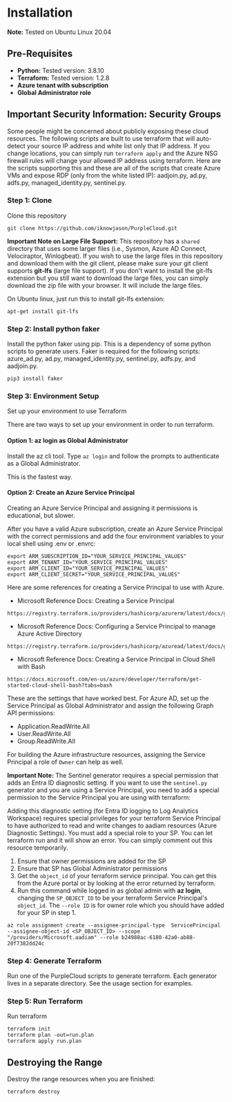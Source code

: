 # Installation
**Note:**  Tested on Ubuntu Linux 20.04 

## Pre-Requisites
 
* **Python:** Tested version:  3.8.10
* **Terraform:**  Tested version:  1.2.8 
* **Azure tenant with subscription**
* **Global Administrator role**

## Important Security Information:  Security Groups
Some people might be concerned about publicly exposing these cloud resources.  The following scripts are built to use terraform that will auto-detect your source IP address and white list only that IP address.  If you change locations, you can simply run ```terraform apply``` and the Azure NSG firewall rules will change your allowed IP address using terraform.  Here are the scripts supporting this and these are all of the scripts that create Azure VMs and expose RDP (only from the white listed IP):  aadjoin.py, ad.py, adfs.py, managed_identity.py, sentinel.py. 

### Step 1: Clone
Clone this repository

```
git clone https://github.com/iknowjason/PurpleCloud.git 
```

**Important Note on Large File Support:** This repository has a ```shared``` directory that uses some larger files (i.e., Sysmon, Azure AD Connect, Velociraptor, Winlogbeat).  If you wish to use the large files in this repository and download them with the git client, please make sure your git client supports **git-lfs** (large file support).  If you don't want to install the git-lfs extension but you still want to download the large files, you can simply download the zip file with your browser.  It will include the large files.   

On Ubuntu linux, just run this to install git-lfs extension:
```
apt-get install git-lfs
```

### Step 2: Install python faker 

Install the python faker using pip.  This is a dependency of some python scripts to generate users.  Faker is required for the following scripts:  azure_ad.py, ad.py, managed_identity.py, sentinel.py, adfs.py, and aadjoin.py.

```
pip3 install faker
```

### Step 3: Environment Setup

Set up your environment to use Terraform

There are two ways to set up your environment in order to run terraform.

#### Option 1:  az login as Global Administrator
Install the az cli tool.  Type ```az login``` and follow the prompts to authenticate as a Global Administrator.

This is the fastest way.

#### Option 2:  Create an Azure Service Principal

Creating an Azure Service Principal and assigning it permissions is educational, but slower.

After you have a valid Azure subscription, create an Azure Service Principal with the correct permissions and add the four environment variables to your local shell using .env or .envrc:

```
export ARM_SUBSCRIPTION_ID="YOUR_SERVICE_PRINCIPAL_VALUES"
export ARM_TENANT_ID="YOUR_SERVICE_PRINCIPAL_VALUES"
export ARM_CLIENT_ID="YOUR_SERVICE_PRINCIPAL_VALUES"
export ARM_CLIENT_SECRET="YOUR_SERVICE_PRINCIPAL_VALUES"
```

Here are some references for creating a Service Principal to use with Azure.

* Microsoft Reference Docs:  Creating a Service Principal

```
https://registry.terraform.io/providers/hashicorp/azurerm/latest/docs/guides/service_principal_client_secret
```

* Microsoft Reference Docs:  Configuring a Service Principal to manage Azure Active Directory

```
https://registry.terraform.io/providers/hashicorp/azuread/latest/docs/guides/service_principal_configuration
```

* Microsoft Reference Docs:  Creating a Service Principal in Cloud Shell with Bash

```
https://docs.microsoft.com/en-us/azure/developer/terraform/get-started-cloud-shell-bash?tabs=bash
```

These are the settings that have worked best.  For Azure AD, set up the Service Principal as Global Administrator and assign the following Graph API permissions:

- Application.ReadWrite.All
- User.ReadWrite.All
- Group.ReadWrite.All

For building the Azure infrastructure resources, assigning the Service Principal a role of ```Owner``` can help as well.

**Important Note:**  The Sentinel generator requires a special permission that adds an Entra ID diagnostic setting.  If you want to use the ```sentinel.py``` generator and you are using a Service Principal, you need to add a special permission to the Service Principal you are using with terraform:

Adding this diagnostic setting (for Entra ID logging to Log Analytics Workspace) requires special privileges for your terraform Service Principal to have authorized to read and write changes to aadiam resources (Azure Diagnostic Settings).  You must add a special role to your SP.  You can let terraform run and it will show an error.  You can simply comment out this resource temporarily.
1. Ensure that owner permissions are added for the SP
2. Ensure that SP has Global Administrator permissions
3. Get the ```object_id``` of your terraform service principal.  You can get this from the Azure portal or by looking at the error returned by terraform.
4. Run this command while logged in as global admin with **az login**, changing the ```SP_OBJECT_ID``` to be your terraform Service Principal's ```object_id```.  The ```--role ID``` is for owner role which you should have added for your SP in step 1.
```commandline
az role assignment create --assignee-principal-type  ServicePrincipal --assignee-object-id <SP_OBJECT_ID> --scope "/providers/Microsoft.aadiam" --role b24988ac-6180-42a0-ab88-20f7382dd24c
```

### Step 4: Generate Terraform  

Run one of the PurpleCloud scripts to generate terraform.  Each generator lives in a separate directory.  See the usage section for examples.
 
### Step 5: Run Terraform
  
Run terraform 
```
terraform init
terraform plan -out=run.plan
terraform apply run.plan
```

## Destroying the Range

Destroy the range resources when you are finished:

```
terraform destroy
```

